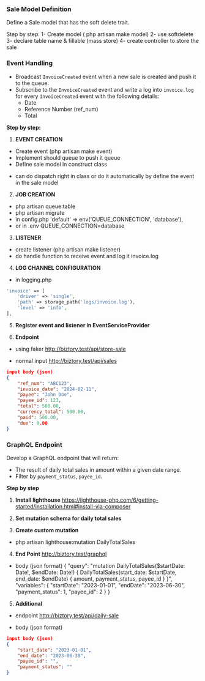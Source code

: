 ### Sale Model Definition

Define a Sale model that has the soft delete trait.

Step by step:
1- Create model ( php artisan make model)
2- use softdelete
3- declare table name & fillable (mass store)
4- create controller to store the sale

### Event Handling

- Broadcast `InvoiceCreated` event when a new sale is created and push it to the queue.
- Subscribe to the `InvoiceCreated` event and write a log into `invoice.log` for every `InvoiceCreated` event with the following details:
  - Date
  - Reference Number (ref_num)
  - Total

**Step by step:**
1) **EVENT CREATION**
- Create event (php artisan make event)
- Implement should queue to push it queue 
- Define sale model in construct class

* can do dispatch right in class or do it automatically by define the event in the sale model 

2) **JOB CREATION**
- php artisan queue:table
- php artisan migrate
- in config.php     'default' => env('QUEUE_CONNECTION', 'database'),
- or in .env        QUEUE_CONNECTION=database

3) **LISTENER**
- create listener (php artisan make listener)
- do handle function to receive event and log it invoice.log

4) **LOG CHANNEL CONFIGURATION**
- in logging.php         

```php
'invoice' => [
    'driver' => 'single',
    'path' => storage_path('logs/invoice.log'),
    'level' => 'info',
],
```

5) **Register event and listener in EventServiceProvider**

6) **Endpoint**

- using faker 
http://biztory.test/api/store-sale

- normal input
http://biztory.test/api/sales

```json
input body (json)
{
    "ref_num": "ABC123",
    "invoice_date": "2024-02-11",
    "payee": "John Doe",
    "payee_id": 123,
    "total": 500.00,
    "currency_total": 500.00,
    "paid": 500.00,
    "due": 0.00
}
```

### GraphQL Endpoint

Develop a GraphQL endpoint that will return:
- The result of daily total sales in amount within a given date range.
- Filter by `payment_status`, `payee_id`.

**Step by step**
1) **Install lighthouse**
https://lighthouse-php.com/6/getting-started/installation.html#install-via-composer

2) **Set mutation schema for daily total sales**

3) **Create custom mutation**
- php artisan lighthouse:mutation DailyTotalSales

4) **End Point**
http://biztory.test/graphql

- body (json format)
{
  "query": "mutation DailyTotalSales($startDate: Date!, $endDate: Date!) { DailyTotalSales(start_date: $startDate, end_date: $endDate) { amount, payment_status, payee_id } }",
  "variables": {
    "startDate": "2023-01-01",
    "endDate": "2023-06-30",
    "payment_status": 1,
    "payee_id": 2
  }
}


5) **Additional**
- endpoint
http://biztory.test/api/daily-sale

- body (json format)
```json
input body (json)
{
    "start_date": "2023-01-01",
    "end_date": "2023-06-30",
    "payee_id": "",
    "payment_status": ""
}
```